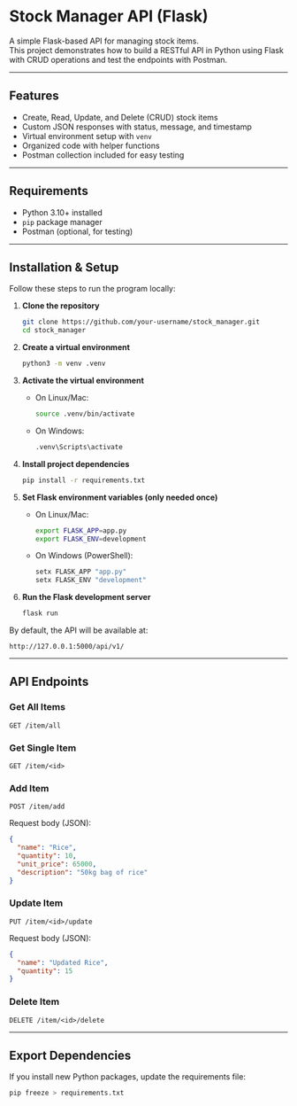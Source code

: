# Stock Manager API (Flask)

A simple Flask-based API for managing stock items.  
This project demonstrates how to build a RESTful API in Python using Flask with CRUD operations and test the endpoints with Postman.

---

## Features
- Create, Read, Update, and Delete (CRUD) stock items
- Custom JSON responses with status, message, and timestamp
- Virtual environment setup with `venv`
- Organized code with helper functions
- Postman collection included for easy testing

---

## Requirements
- Python 3.10+ installed
- `pip` package manager
- Postman (optional, for testing)

---

## Installation & Setup

Follow these steps to run the program locally:

1. **Clone the repository**
   ```bash
   git clone https://github.com/your-username/stock_manager.git
   cd stock_manager
   ```

2. **Create a virtual environment**
   ```bash
   python3 -m venv .venv
   ```

3. **Activate the virtual environment**
   - On Linux/Mac:
     ```bash
     source .venv/bin/activate
     ```
   - On Windows:
     ```bash
     .venv\Scripts\activate
     ```

4. **Install project dependencies**
   ```bash
   pip install -r requirements.txt
   ```

5. **Set Flask environment variables (only needed once)**
   - On Linux/Mac:
     ```bash
     export FLASK_APP=app.py
     export FLASK_ENV=development
     ```
   - On Windows (PowerShell):
     ```bash
     setx FLASK_APP "app.py"
     setx FLASK_ENV "development"
     ```

6. **Run the Flask development server**
   ```bash
   flask run
   ```

By default, the API will be available at:
```
http://127.0.0.1:5000/api/v1/
```

---

## API Endpoints

### Get All Items
```
GET /item/all
```

### Get Single Item
```
GET /item/<id>
```

### Add Item
```
POST /item/add
```
Request body (JSON):
```json
{
  "name": "Rice",
  "quantity": 10,
  "unit_price": 65000,
  "description": "50kg bag of rice"
}
```

### Update Item
```
PUT /item/<id>/update
```
Request body (JSON):
```json
{
  "name": "Updated Rice",
  "quantity": 15
}
```

### Delete Item
```
DELETE /item/<id>/delete
```

---


## Export Dependencies

If you install new Python packages, update the requirements file:
```bash
pip freeze > requirements.txt
```